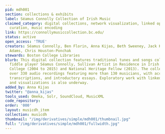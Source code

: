 ```yaml
---
pid: mdh001
section: collections & exhibits
label: Séamus Connolly Collection of Irish Music
claimed_category: digital collections, network visualization, linked open data, digital
  curation, music encoding
link: https://connollymusiccollection.bc.edu/
status: active
open_access: 'TRUE'
creators: Séamus Connolly, Ben Florin, Anna Kijas, Beth Sweeney, Jack Kearney, Nancy
  Adams, Chris Houston-Ponchak
stewards: Boston College Libraries
blurb: This digital collection features traditional tunes and songs collected by master
  fiddle player Séamus Connolly, Sullivan Artist in Residence in Irish Music at Boston
  College (2004 to 2015) and National Heritage Fellow (2013). The collection offers
  over 330 audio recordings featuring more than 130 musicians, with accompanying stories,
  transcriptions, and introductory essays. Exploratory work with linked open data
  and visualizations is also underway.
added_by: Anna Kijas
twitter: "@anna_kijas"
tools_used: Omeka, Solr, SoundCloud, MusicXML
code_repository:
order: '000'
layout: musicdh_item
collection: musicdh
thumbnail: "/img/derivatives/simple/mdh001/thumbnail.jpg"
full: "/img/derivatives/simple/mdh001/fullwidth.jpg"
---
```

